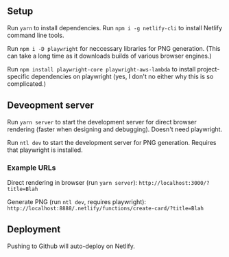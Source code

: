 ## Setup

Run `yarn` to install dependencies.
Run `npm i -g netlify-cli` to install Netlify command line tools.

Run `npm i -D playwright` for neccessary libraries
for PNG generation. (This can take a long time as it
downloads builds of various browser engines.)

Run `npm install playwright-core playwright-aws-lambda` to install
project-specific dependencies on playwright (yes, I don't no either
why this is so complicated.)

## Deveopment server

Run `yarn server` to start the development server for direct
browser rendering (faster when designing and debugging). Doesn't
need playwright.

Run `ntl dev` to start the development server for PNG generation.
Requires that playwright is installed.

### Example URLs

Direct rendering in browser (run `yarn server`):
`http://localhost:3000/?title=Blah`

Generate PNG (run `ntl dev`, requires playwright):
`http://localhost:8888/.netlify/functions/create-card/?title=Blah`

## Deployment

Pushing to Github will auto-deploy on Netlify.